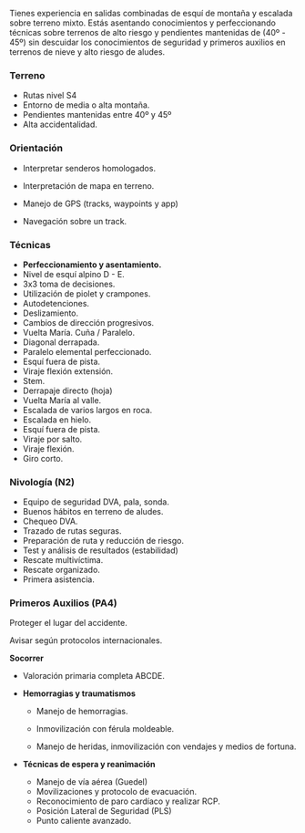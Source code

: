 Tienes experiencia en salidas combinadas de esquí de montaña y escalada sobre terreno mixto. Estás asentando conocimientos y perfeccionando técnicas sobre terrenos de alto riesgo y pendientes mantenidas de (40º - 45º) sin descuidar los conocimientos de seguridad y primeros auxilios en terrenos de nieve y alto riesgo de aludes.

### **Terreno**

- Rutas nivel S4
- Entorno de media o alta montaña.
- Pendientes mantenidas entre 40º y 45º
- Alta accidentalidad.

### **Orientación**

- Interpretar senderos homologados.

- Interpretación de mapa en terreno.

- Manejo de GPS (tracks, waypoints y app)

- Navegación sobre un track.

### Técnicas

- **Perfeccionamiento y asentamiento.**
- Nivel de esquí alpino D - E.
- 3x3 toma de decisiones.
- Utilización de piolet y crampones.
- Autodetenciones.
- Deslizamiento.
- Cambios de dirección progresivos.
- Vuelta María. Cuña / Paralelo.
- Diagonal derrapada.
- Paralelo elemental perfeccionado.
- Esquí fuera de pista.
- Viraje flexión extensión.
- Stem.
- Derrapaje directo (hoja)
- Vuelta María al valle.
- Escalada de varios largos en roca.
- Escalada en hielo.
- Esquí fuera de pista.
- Viraje por salto.
- Viraje flexión.
- Giro corto.

### Nivología (N2)

- Equipo de seguridad DVA, pala, sonda.
- Buenos hábitos en terreno de aludes.
- Chequeo DVA.
- Trazado de rutas seguras.
- Preparación de ruta y reducción de riesgo.
- Test y análisis de resultados (estabilidad)
- Rescate multivíctima.
- Rescate organizado.
- Primera asistencia.

### **Primeros Auxilios (PA4)**

Proteger el lugar del accidente.

Avisar según protocolos internacionales.

**Socorrer**

- Valoración primaria completa ABCDE.
- **Hemorragias y traumatismos**

  - Manejo de hemorragias.

  - Inmovilización con férula moldeable.

  - Manejo de heridas, inmovilización con vendajes y medios de fortuna.

- **Técnicas de espera y reanimación**

  - Manejo de vía aérea (Guedel)
  - Movilizaciones y protocolo de evacuación.
  - Reconocimiento de paro cardíaco y realizar RCP.
  - Posición Lateral de Seguridad (PLS)
  - Punto caliente avanzado.
